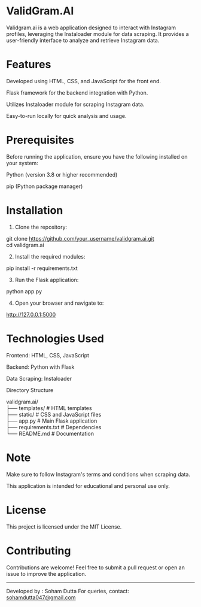 # ValidGram.AI

Validgram.ai is a web application designed to interact with Instagram profiles, leveraging the Instaloader module for data scraping. It provides a user-friendly interface to analyze and retrieve Instagram data.

# Features

Developed using HTML, CSS, and JavaScript for the front end.

Flask framework for the backend integration with Python.

Utilizes Instaloader module for scraping Instagram data.

Easy-to-run locally for quick analysis and usage.


# Prerequisites

Before running the application, ensure you have the following installed on your system:

Python (version 3.8 or higher recommended)

pip (Python package manager)


# Installation

1. Clone the repository:

git clone https://github.com/your_username/validgram.ai.git  
cd validgram.ai


2. Install the required modules:

pip install -r requirements.txt


3. Run the Flask application:

python app.py


4. Open your browser and navigate to:

http://127.0.0.1:5000



# Technologies Used

Frontend: HTML, CSS, JavaScript

Backend: Python with Flask

Data Scraping: Instaloader


Directory Structure

validgram.ai/  
├── templates/         # HTML templates  
├── static/            # CSS and JavaScript files  
├── app.py             # Main Flask application  
├── requirements.txt   # Dependencies  
└── README.md          # Documentation

# Note

Make sure to follow Instagram's terms and conditions when scraping data.

This application is intended for educational and personal use only.


# License

This project is licensed under the MIT License.

# Contributing

Contributions are welcome! Feel free to submit a pull request or open an issue to improve the application.


---

Developed by : Soham Dutta
For queries, contact: sohamdutta047@gmail.com

